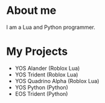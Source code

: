 # About me
I am a Lua and Python programmer.
# My Projects
- YOS Alander (Roblox Lua)
- YOS Trident (Roblox Lua)
- YOS Quadrino Alpha (Roblox Lua)
- YOS Python (Python)
- EOS Trident (Python)
